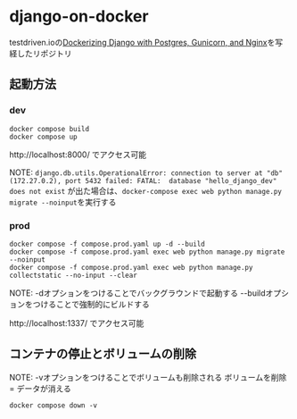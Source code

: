 # django-on-docker

testdriven.ioの[Dockerizing Django with Postgres, Gunicorn, and Nginx](https://testdriven.io/blog/dockerizing-django-with-postgres-gunicorn-and-nginx/)を写経したリポジトリ

## 起動方法

### dev

```shell
docker compose build
docker compose up
```

http://localhost:8000/ でアクセス可能

NOTE: `django.db.utils.OperationalError: connection to server at "db" (172.27.0.2), port 5432 failed: FATAL:  database "hello_django_dev" does not exist`
が出た場合は、`docker-compose exec web python manage.py migrate --noinput`を実行する


### prod

```shell
docker compose -f compose.prod.yaml up -d --build
docker compose -f compose.prod.yaml exec web python manage.py migrate --noinput
docker compose -f compose.prod.yaml exec web python manage.py collectstatic --no-input --clear
```

NOTE: -dオプションをつけることでバックグラウンドで起動する
--buildオプションをつけることで強制的にビルドする

http://localhost:1337/ でアクセス可能


## コンテナの停止とボリュームの削除

NOTE: -vオプションをつけることでボリュームも削除される
ボリュームを削除 = データが消える

```shell
docker compose down -v
```